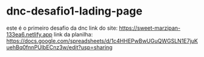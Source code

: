 # dnc-desafio1-lading-page
este é o primeiro desafio da dnc
link do site: https://sweet-marzipan-133ea6.netlify.app
link da planilha: https://docs.google.com/spreadsheets/d/1c4HHEPwBwUGuQWGSLN1E7juKuehBq0fnnPUlbECnz3w/edit?usp=sharing

